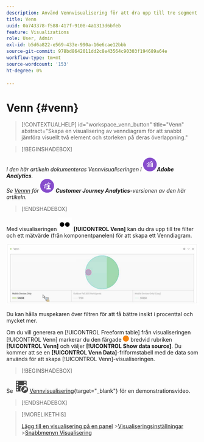 ```yaml
---
description: Använd Vennvisualisering för att dra upp till tre segment och ett mätvärde för att skapa ett Venndiagram.
title: Venn
uuid: 0a743378-f588-417f-9108-4a1313d6bfeb
feature: Visualizations
role: User, Admin
exl-id: b5d6a822-e569-433e-990a-16e6cae12bbb
source-git-commit: 978bd8642011dd2c8e43564c90303f194689a64e
workflow-type: tm+mt
source-wordcount: '153'
ht-degree: 0%

---
```


# Venn {#venn}

<!-- markdownlint-disable MD034 -->

>[!CONTEXTUALHELP]
>id="workspace_venn_button"
>title="Venn"
>abstract="Skapa en visualisering av venndiagram för att snabbt jämföra visuellt två element och storleken på deras överlappning."

<!-- markdownlint-enable MD034 -->


>[!BEGINSHADEBOX]

_I den här artikeln dokumenteras Vennvisualiseringen i_ ![AdobeAnalytics](/help/assets/icons/AdobeAnalytics.svg) _&#x200B;**Adobe Analytics**._<br/>_Se [Vennn](https://experienceleague.adobe.com/sv/docs/analytics-platform/using/cja-workspace/visualizations/venn) för_ ![CustomerJourneyAnalytics](/help/assets/icons/CustomerJourneyAnalytics.svg) _&#x200B;**Customer Journey Analytics**-versionen av den här artikeln._

>[!ENDSHADEBOX]

Med visualiseringen ![Type](/help/assets/icons/TwoDots.svg) **[!UICONTROL Venn]** kan du dra upp till tre filter och ett mätvärde (från komponentpanelen) för att skapa ett Venndiagram.

![Vennvisualisering som innehåller tre filter.](assets/venn.png)

Du kan hålla muspekaren över filtren för att få bättre insikt i procenttal och mycket mer.

Om du vill generera en [!UICONTROL Freeform table] från visualiseringen [!UICONTROL Venn] markerar du den färgade ![StatusOrange](/help/assets/icons/StatusOrange.svg) bredvid rubriken **[!UICONTROL Venn]** och väljer **[!UICONTROL Show data source]**. Du kommer att se en **[!UICONTROL Venn Data]**-friformstabell med de data som används för att skapa [!UICONTROL Venn]-visualiseringen.

<!--
To normalize the Venn diagram (take the size out of it), go select ![Setting](/help/assets/icons/Setting.svg) and select **[!UICONTROL Normalization]**.

![Visualization Settings option for Visualization type: Venn diagram.](assets/normalization.png)

-->


>[!BEGINSHADEBOX]

Se ![VideoCheckedOut](/help/assets/icons/VideoCheckedOut.svg) [Vennvisualisering](https://video.tv.adobe.com/v/335798/?quality=12){target=&#34;_blank&#34;} för en demonstrationsvideo.

>[!ENDSHADEBOX]


>[!MORELIKETHIS]
>
>[Lägg till en visualisering på en panel](/help/analyze/analysis-workspace/visualizations/freeform-analysis-visualizations.md#add-visualizations-to-a-panel)
>&#x200B;>[Visualiseringsinställningar](/help/analyze/analysis-workspace/visualizations/freeform-analysis-visualizations.md#settings)
>&#x200B;>[Snabbmenyn Visualisering ](/help/analyze/analysis-workspace/visualizations/freeform-analysis-visualizations.md#context-menu)
>

